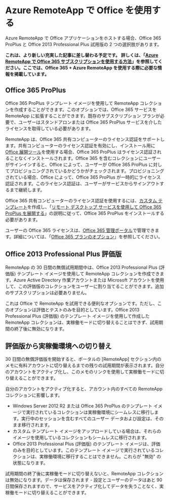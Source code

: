 
<properties
    pageTitle="Azure RemoteApp で Outlook を使用する | Microsoft Azure" 
    description="Azure RemoteApp と Office を連携させる方法について説明します。"
    services="remoteapp"
    documentationCenter=""
    authors="lizap"
    manager="mbaldwin" />

<tags
    ms.service="remoteapp"
    ms.workload="compute"
    ms.tgt_pltfrm="na"
    ms.devlang="na"
    ms.topic="article"
    ms.date="06/27/2016"
    ms.author="elizapo" />

# Azure RemoteApp で Office を使用する

Azure RemoteApp で Office アプリケーションをホストする場合、Office 365 ProPlus と Office 2013 Professional Plus 試用版の 2 つの選択肢があります。

**これは、より新しい充実した記事に差し替わる予定です。 詳しくは、「[Azure RemoteApp で Office 365 サブスクリプションを使用する方法](remoteapp-officesubscription.md)」を参照してください。ここでは、Office 365 + Azure RemoteApp を使用する際に必要な情報を掲載しています。**

## Office 365 ProPlus
Office 365 ProPlus テンプレート イメージを使用して RemoteApp コレクションを作成することができます。このオプションでは、Office 365 サービスを RemoteApp に拡張することができます。既存のサブスクリプション プランが必要で、ユーザーはスタンドアロンまたは Office 365 ProPlus サービスを介したライセンスを取得している必要があります。

RemoteApp は、Office 365 共有コンピューターのライセンス認証をサポートします。共有コンピューターのライセンス認証を有効にし、インストール用に [Office 展開ツール](http://www.microsoft.com/download/details.aspx?id=36778)を使用する場合、Office 365 ProPlus はライセンス認証されることなくインストールされます。Office 365 を含むコレクションにユーザーがサインインすると、Office によって、ユーザーが Office 365 ProPlus に対してプロビジョニングされているかどうかがチェックされます。プロビジョニングされている場合、Office によって、Office 365 ProPlus が一時的にライセンス認証されます。このライセンス認証は、ユーザーがサービスからサインアウトするまで継続します。

Office 365 共有コンピューターのライセンス認証を使用するには、[カスタム テンプレート](remoteapp-create-custom-image.md)を作成し、「[リモート デスクトップ サービスを使用して Office 365 ProPlus を展開する](https://technet.microsoft.com/library/dn782858.aspx)」の説明に従って、Office 365 ProPlus をインストールする必要があります。

ユーザーの Office 365 ライセンスは、[Office 365 管理ポータル](https://portal.office365.com/)で管理できます。詳細については、「[Office 365 プランのオプション](http://technet.microsoft.com/library/office-365-plan-options.aspx)」を参照してください。


## Office 2013 Professional Plus 評価版
RemoteApp の 30 日間の無償試用期間中は、Office 2013 Professional Plus (評価版) テンプレート イメージを使用して RemoteApp コレクションを作成できます。Azure Active Directory 作業アカウントまたは Microsoft アカウントを使用して、この評価版のコレクションをユーザーに割り当てることができます。追加のサブスクリプションは必要ありません。

これは Office で RemoteApp を試用できる便利なオプションです。ただし、このオプションは評価とテストのみを目的としています。Office 2013 Professional Plus (評価版) のテンプレート イメージを使用して作成した RemoteApp コレクションは、実稼働モードに切り替えることはできず、試用期間の終了後に無効になります。

## 評価版から実稼働環境への切り替え
30 日間の無償評価版を開始すると、ポータルの [RemoteApp] セクション内のメモに有料アカウントに切り替えるまでの残りの試用期間が表示されます。自分のアカウントをアクティブ化し、このメモのリンクを使用して実稼働モードに切り替えることができます。

自分のアカウントをアクティブ化すると、アカウント内のすべての RemoteApp コレクションに影響します。

- Windows Server 2012 R2 または Office 365 ProPlus のテンプレート イメージで実行されているコレクションは実稼働環境にシームレスに移行します。実行中のセッションを含むすべてのユーザー データおよび設定は、そのまま移行されます。
- カスタム テンプレート イメージをアップロードしている場合は、それらのイメージを使用しているコレクションもシームレスに移行されます。
- Office 2013 Professional Plus (評価版) のテンプレート イメージは、評価のみを目的としています。このテンプレート イメージで実行されているコレクションは、実稼働環境に移行することはできません。これらが "無効" の状態になります。


試用期間の終了後に実稼働モードに切り替えないと、RemoteApp コレクションは無効になります。データは保存されます - 設定とユーザーのデータはあと 90 日間保存されますので、サービスをアクティブ化してデータを失うことなく、実稼働モードに切り替えることができます。

<!---HONumber=AcomDC_0629_2016-->